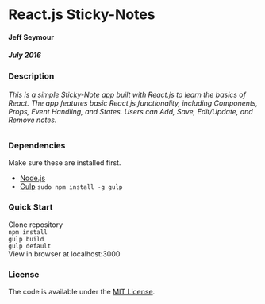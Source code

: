 # React.js Sticky-Notes
#### Jeff Seymour
##### July 2016

### Description
###### This is a simple Sticky-Note app built with React.js to learn the basics of React. The app features basic React.js functionality, including Components, Props, Event Handling, and States. Users can Add, Save, Edit/Update, and Remove notes.


### Dependencies
Make sure these are installed first.

* [Node.js](http://nodejs.org)
* [Gulp](http://gulpjs.com) `sudo npm install -g gulp`

### Quick Start
Clone repository  
```npm install```  
```gulp build```  
```gulp default```  
View in browser at localhost:3000

### License
The code is available under the [MIT License](LICENSE.md).
